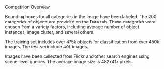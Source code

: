 Competition Overview

Bounding boxes for all categories in the image have been labeled. The 200 categories of objects are provided on the Data tab. These categories were chosen from a variety factors, including average number of object instances, image clutter, and several others.

The training set includes over 475k objects for classification from over 450k images. The test set include 40k images.

Images have been collected from Flickr and other search engines using scene-level queries. The average image size is 482x415 pixels.
